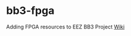 # bb3-fpga
Adding FPGA resources to EEZ BB3
Project [Wiki](https://github.com/prasimix/bb3-fpga/wiki)
